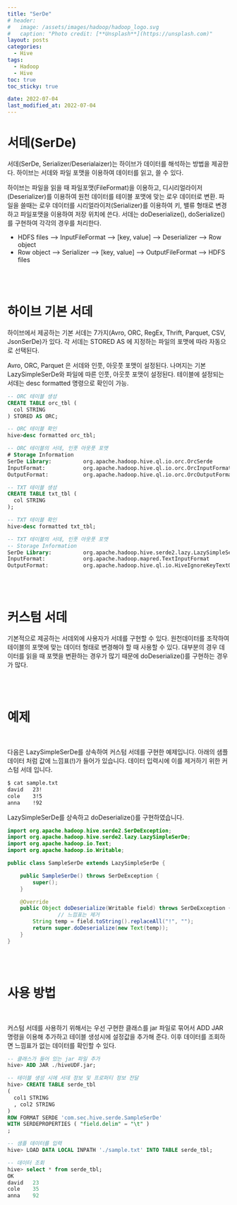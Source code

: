 ```yaml
---
title: "SerDe"
# header:
#   image: /assets/images/hadoop/hadoop_logo.svg
#   caption: "Photo credit: [**Unsplash**](https://unsplash.com)"
layout: posts
categories:
  - Hive
tags:
  - Hadoop
  - Hive
toc: true
toc_sticky: true

date: 2022-07-04
last_modified_at: 2022-07-04
---
```


# 서데(SerDe)

서데(SerDe, Serializer/Deserialaizer)는 하이브가 데이터를 해석하는 방법을 제공한다. 하이브는 서데와 파일 포맷을 이용하여 데이터를 읽고, 쓸 수 있다.

하이브는 파일을 읽을 때 파일포맷(FileFormat)을 이용하고, 디시리얼라이저(Deserializer)를 이용하여 원천 데이터를 테이블 포맷에 맞는 로우 데이터로 변환. 파일을 쓸때는 로우 데이터를 시리얼라이저(Serializer)를 이용하여 키, 밸류 형태로 변경하고 파일포맷을 이용하여 저장 위치에 쓴다. 서데는 doDeserialize(), doSerialize() 를 구현하여 각각의 경우를 처리한다.

- HDFS files --> InputFileFormat --> [key, value] --> Deserializer --> Row object
- Row object --> Serializer --> [key, value] --> OutputFileFormat --> HDFS files

<br><br>

# 하이브 기본 서데

하이브에서 제공하는 기본 서데는 7가지(Avro, ORC, RegEx, Thrift, Parquet, CSV, JsonSerDe)가 있다.
각 서데는 STORED AS 에 지정하는 파일의 포맷에 따라 자동으로 선택된다.

Avro, ORC, Parquet 은 서데와 인풋, 아웃풋 포맷이 설정된다. 나머지는 기본 LazySimpleSerDe와 파일에 따른 인풋, 아웃풋 포맷이 설정된다. 테이블에 설정되는 서데는 desc formatted 명령으로 확인이 가능.

```SQL
-- ORC 테이블 생성 
CREATE TABLE orc_tbl (
  col STRING
) STORED AS ORC;

-- ORC 테이블 확인 
hive>desc formatted orc_tbl;

-- ORC 테이블의 서데, 인풋 아웃풋 포맷
# Storage Information        
SerDe Library:          org.apache.hadoop.hive.ql.io.orc.OrcSerde    
InputFormat:            org.apache.hadoop.hive.ql.io.orc.OrcInputFormat  
OutputFormat:           org.apache.hadoop.hive.ql.io.orc.OrcOutputFormat    

-- TXT 테이블 생성 
CREATE TABLE txt_tbl (
  col STRING
);

-- TXT 테이블 확인 
hive>desc formatted txt_tbl;

-- TXT 테이블의 서데, 인풋 아웃풋 포맷
-- Storage Information        
SerDe Library:          org.apache.hadoop.hive.serde2.lazy.LazySimpleSerDe   
InputFormat:            org.apache.hadoop.mapred.TextInputFormat     
OutputFormat:           org.apache.hadoop.hive.ql.io.HiveIgnoreKeyTextOutputFormat   
```

<br><br>

# 커스텀 서데

기본적으로 제공하는 서데외에 사용자가 서데를 구현할 수 있다. 원천데이터를 조작하여 테이블의 포맷에 맞는 데이터 형태로 변경해야 할 때 사용할 수 있다. 대부분의 경우 데이터를 읽을 때 포맷을 변환하는 경우가 많기 때문에 doDeserialize()를 구현하는 경우가 많다.

<br><br>

# 예제

<br>

다음은 LazySimpleSerDe를 상속하여 커스텀 서데를 구현한 예제입니다. 아래의 샘플 데이터 처럼 값에 느낌표(!)가 들어가 있습니다. 데이터 입력시에 이를 제거하기 위한 커스텀 서데 입니다.

``` bash
$ cat sample.txt
david   23!
cole    3!5
anna    !92
```
LazySimpleSerDe를 상속하고 doDeserialize()를 구현하였습니다.

```java
import org.apache.hadoop.hive.serde2.SerDeException;
import org.apache.hadoop.hive.serde2.lazy.LazySimpleSerDe;
import org.apache.hadoop.io.Text;
import org.apache.hadoop.io.Writable;

public class SampleSerDe extends LazySimpleSerDe {

    public SampleSerDe() throws SerDeException {
        super();
    }

    @Override
    public Object doDeserialize(Writable field) throws SerDeException {
                // 느낌표는 제거  
        String temp = field.toString().replaceAll("!", "");
        return super.doDeserialize(new Text(temp));
    }
}
```

<br><br>

# 사용 방법

<br>

커스텀 서데를 사용하기 위해서는 우선 구현한 클래스를 jar 파일로 묶어서 ADD JAR 명령을 이용해 추가하고 테이블 생성시에 설정값을 추가해 준다. 이후 데이터를 조회하면 느낌표가 없는 데이터를 확인할 수 있다.

```sql
-- 클래스가 들어 있는 jar 파일 추가 
hive> ADD JAR ./hiveUDF.jar;

-- 테이블 생성 시에 서데 정보 및 프로퍼티 정보 전달 
hive> CREATE TABLE serde_tbl
(
  col1 STRING
  , col2 STRING
) 
ROW FORMAT SERDE 'com.sec.hive.serde.SampleSerDe'
WITH SERDEPROPERTIES ( "field.delim" = "\t" )
;

-- 샘플 데이터를 입력 
hive> LOAD DATA LOCAL INPATH './sample.txt' INTO TABLE serde_tbl;

-- 데이터 조회 
hive> select * from serde_tbl;
OK
david   23
cole    35
anna    92
```